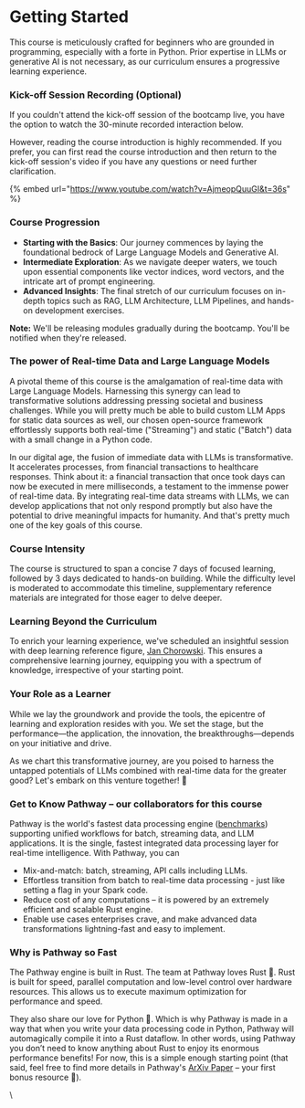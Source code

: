 # Getting Started

This course is meticulously crafted for beginners who are grounded in programming, especially with a forte in Python. Prior expertise in LLMs or generative AI is not necessary, as our curriculum ensures a progressive learning experience.

### Kick-off Session Recording (Optional)&#x20;

If you couldn't attend the kick-off session of the bootcamp live, you have the option to watch the 30-minute recorded interaction below.&#x20;

However, reading the course introduction is highly recommended. If you prefer, you can first read the course introduction and then return to the kick-off session's video if you have any questions or need further clarification.&#x20;

{% embed url="https://www.youtube.com/watch?v=AjmeopQuuGI&t=36s" %}

### Course Progression

* **Starting with the Basics**: Our journey commences by laying the foundational bedrock of Large Language Models and Generative AI.
* **Intermediate Exploration**: As we navigate deeper waters, we touch upon essential components like vector indices, word vectors, and the intricate art of prompt engineering.
* **Advanced Insights**: The final stretch of our curriculum focuses on in-depth topics such as RAG, LLM Architecture, LLM Pipelines, and hands-on development exercises.

**Note:** We'll be releasing modules gradually during the bootcamp. You'll be notified when they're released.

### The power of Real-time Data and Large Language Models

A pivotal theme of this course is the amalgamation of real-time data with Large Language Models. Harnessing this synergy can lead to transformative solutions addressing pressing societal and business challenges. While you will pretty much be able to build custom LLM Apps for static data sources as well, our chosen open-source framework effortlessly supports both real-time ("Streaming") and static ("Batch") data with a small change in a Python code.

In our digital age, the fusion of immediate data with LLMs is transformative. It accelerates processes, from financial transactions to healthcare responses. Think about it: a financial transaction that once took days can now be executed in mere milliseconds, a testament to the immense power of real-time data. By integrating real-time data streams with LLMs, we can develop applications that not only respond promptly but also have the potential to drive meaningful impacts for humanity. And that's pretty much one of the key goals of this course.

### Course Intensity

The course is structured to span a concise 7 days of focused learning, followed by 3 days dedicated to hands-on building. While the difficulty level is moderated to accommodate this timeline, supplementary reference materials are integrated for those eager to delve deeper.

### Learning Beyond the Curriculum

To enrich your learning experience, we've scheduled an insightful session with deep learning reference figure, [Jan Chorowski](https://pathway.com/our-story/#jan-chorowski). This ensures a comprehensive learning journey, equipping you with a spectrum of knowledge, irrespective of your starting point.

### Your Role as a Learner

While we lay the groundwork and provide the tools, the epicentre of learning and exploration resides with you. We set the stage, but the performance—the application, the innovation, the breakthroughs—depends on your initiative and drive.

As we chart this transformative journey, are you poised to harness the untapped potentials of LLMs combined with real-time data for the greater good? Let's embark on this venture together! 🚀

### Get to Know Pathway – our collaborators for this course

Pathway is the world's fastest data processing engine ([benchmarks](https://pathway.com/blog/streaming-benchmarks-pathway-fastest-engine-on-the-market)) supporting unified workflows for batch, streaming data, and LLM applications. It is the single, fastest integrated data processing layer for real-time intelligence. With Pathway, you can

* Mix-and-match: batch, streaming, API calls including LLMs.
* Effortless transition from batch to real-time data processing - just like setting a flag in your Spark code.
* Reduce cost of any computations – it is powered by an extremely efficient and scalable Rust engine.
* Enable use cases enterprises crave, and make advanced data transformations lightning-fast and easy to implement.

### Why is Pathway so Fast <a href="#why-is-pathway-so-fast" id="why-is-pathway-so-fast"></a>

The Pathway engine is built in Rust. The team at Pathway loves Rust 🦀. Rust is built for speed, parallel computation and low-level control over hardware resources. This allows us to execute maximum optimization for performance and speed.

They also share our love for Python 🐍. Which is why Pathway is made in a way that when you write your data processing code in Python, Pathway will automagically compile it into a Rust dataflow. In other words, using Pathway you don’t need to know anything about Rust to enjoy its enormous performance benefits! For now, this is a simple enough starting point (that said, feel free to find more details in Pathway's [ArXiv Paper](https://arxiv.org/abs/2307.13116) – your first bonus resource 🙂).

\


